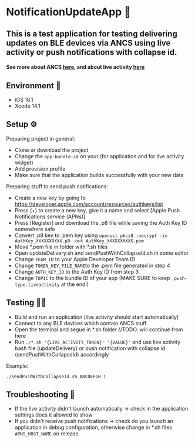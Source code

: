 # NotificationUpdateApp 📱
## This is a test application for testing delivering updates on BLE devices via ANCS using live activity or push notifications with collapse id. 
#### See more about ANCS [here](https://developer.apple.com/library/archive/documentation/CoreBluetooth/Reference/AppleNotificationCenterServiceSpecification/Specification/Specification.html), and about live activity [here](https://developer.apple.com/documentation/activitykit)

## Environment 🔨
- iOS 16.1
- Xcode 14.1

## Setup ⚙️
Preparing project in general:
- Clone or download the project
- Change the ```app-bundle-id``` on your (for application and for live activity widget)
- Add provision profile
- Make sure that the application builds successfully with your new data

Preparing stuff to send push notifications:
- Create a new key by going to https://developer.apple.com/account/resources/authkeys/list
- Press (+) to create a new key, give it a name and select [Apple Push Notifications service (APNs)]
- Press [Register] and download the .p8 file while saving the Auth Key ID somewhere safe
- Convert .p8 key to .pem key using ```openssl pkcs8 -nocrypt -in AuthKey_XXXXXXXXXX.p8 -out AuthKey_XXXXXXXXXX.pem```
- Move *.pem file in folder with *.sh files
- Open updateDelivery.sh and sendPushWithCollapseId.sh in some editor
- Change ```TEAM_ID``` to your Apple Developer Team ID
- Change ```TOKEN_KEY_FILE_NAME```to the .pem file generated in step 4
- Change ```AUTH_KEY_ID``` to the Auth Key ID from step 3
- Change ```TOPIC``` to the bundle ID of your app (MAKE SURE to keep ```.push-type.liveactivity``` at the end!)

## Testing 👨‍💻
- Build and run an application (live activity should start automatically)
- Connect to any BLE devices which contain ANCS stuff
- Open the terminal and segue in *.sh folder
//TODO: will continue from here
- Run ```./*.sh '{LIVE_ACTIVITY_TOKEN}' '{VALUE}'``` and use live activity bash file (updateDelivery) or push notification with collapse id (sendPushWithCollapseId) accordingly

Example: 
```
./sendPushWithCollapseId.sh ABCDEFGH 1
```

## Troubleshooting 🐛
- If the live activity didn't launch automatically -> check in the application settings does it allowed to show
- If you didn't receive push notifications -> check do you launch an application in debug configuration, otherwise change in *.sh files ```APNS_HOST_NAME``` on release.
